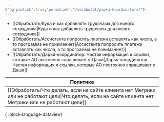 ```yaml
---
{"dg-publish":true,"permalink":"/obrabotat/papka-koordinatora/"}
---
```



- [[Обработать/Куда и как добавлять трудочасы для нового сотрудника\|Куда и как добавлять трудочасы для нового сотрудника]]
- [[Обработать/Ассистента попросить платежи вставлять как числа, а то программа не пониманиет\|Ассистента попросить платежи вставлять как числа, а то программа не пониманиет]]
- [[Обработать/Дарья-координатор. Частая информация и ссылки, которые АО постоянно спрашивает у Даши\|Дарья-координатор. Частая информация и ссылки, которые АО постоянно спрашивает у Даши]]



| Политика                                                                                                                                                 |
| -------------------------------------------------------------------------------------------------------------------------------------------------------- |
| [[Обработать/Что делать, если на сайте клиента нет Метрики или не работают цели\|Что делать, если на сайте клиента нет Метрики или не работают цели]] |

{ .block-language-dataview}
